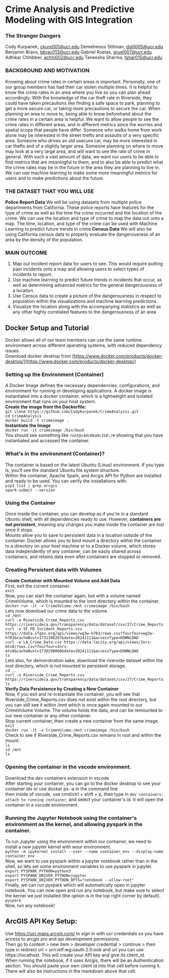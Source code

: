 # Crime Analysis and Predictive Modeling with GIS Integration
### The Stranger Dangers
Cody Kurpanek, ckurp001@ucr.edu
Demetreous Stillman, dstil005@ucr.edu
Benjamin Bravo, bbrav013@ucr.edu
Gabriel Ruelas, gruel007@ucr.edu
Adhikar Chhibber, achhi002@ucr.edu
Taneesha Sharma, tshar015@ucr.edu
### BACKGROUND AND MOTIVATION
Knowing about crime rates in certain areas is important. Personally, one of our group members has had their car stolen
multiple times. It is helpful to know the crime rates in an area where you live so you can plan ahead accordingly. With
the knowledge of the car theft rate in Riverside, they could have taken precautions like finding a safe space to park,
planning to get a more secure car, or taking more precautions to secure the car. When planning an area to move to,
being able to know beforehand about the crime rates in a certain area is helpful.
We want to allow people to see the crime rates in different areas, and in different metrics since the worries and
spatial scope that people have differ. Someone who walks home from work alone may be interested in the street thefts
and assaults of a very specific area. Someone who drives an old usecure car, may be more interested in car thefts and of
a slightly larger area. Someone planning on where to move may look at a very large area, and will want to see the rate
of crime in general.
With such a vast amount of data, we want our users to be able to find metrics that are meaningful to them, and to
also be able to predict what the crime rates may be in the future in the area they are planning to live in. We can use
machine learning to make some more meaningful metrics for users and to make predictions about the future.
### THE DATASET THAT YOU WILL USE
**Police Report Data** We will be using datasets from multiple police departments from California. These police reports
have features for the type of crime as well as the time the crime occurred and the location of the crime. We can use the
location and type of crime to map the data out onto a map. The time, location, and type of the crime can be used with
Machine Learning to predict future trends in crime
**Census Data** We will also be using California census data to properly evaluate the dangerousness of an area by the
density of the population.
### MAIN OUTCOME
1. Map out incident report data for users to see. This would require putting past incidents onto a map and allowing
users to select types of incidents to report.
2. Use machine learning to predict future trends in incidents that occur, as well as determining advanced metrics
for the general dangerousness of a location.
3. Use Census data to create a picture of the dangerousness in respect to population within the visualizations and
machine learning predictions.
4. Visualize the location along with the accompanying statistics as well as any other highly correlated features to
the dangerousness of an area

## Docker Setup and Tutorial
Docker allows all of our team members can use the same runtime environment across different operating systems, with reduced dependency issues. \
Download docker desktop from [https://www.docker.com/products/docker-desktop/](https://www.docker.com/products/docker-desktop/)
### Setting up the Environment (Container)
A Docker Image defines the necessary dependencies, configurations, and environment for running or developing applications. A docker image is instantiated into a docker container, which is a  lightweight and isolated environment that runs on your host system. \
**Create the image from the Dockerfile:**\
``` git clone https://github.com/CodyKurpanek/CrimeAnalysis.git ```\
``` cd CrimeAnalysis ```\
```docker build -t crimeimage .```\
**Instantiate the Image**\
``` docker run -it crimeimage /bin/bash ```\
You should see something like  ``` root@c4dc06a9c310:/# ``` showing that you have instantiated and accessed the container.
### What's in the environment (Container)?
The container is based on the latest Ubuntu (Linux) environment. If you type ls, you’ll see the standard Ubuntu file system structure.\
Within the container, Apache Spark, and Arcgis API for Python are installed and ready to be used. You can verify the installations with:\
``` pip3 list | grep arcgis ```\
``` spark-submit --version ```
### Using the Container
Once inside the container, you can develop as if you're in a standard Ubuntu shell, with all dependencies ready to use. However, **containers are not persistent**, meaning any changes you make inside the container are lost once it stops.\
Mounts allow you to save to persistent data in a location outside of the container. Docker allows you to bind mount a directory within the container to a directory on your host machine or to a Docker volume, which stores data independently of any container, can be easily shared across containers, and retains data even after containers are stopped or removed.
### Creating Persistent data with Volumes
**Create Container with Mounted Volume and Add Data**\
First, exit the current container.\
``` exit ```\
Now, you can start the container again, but with a volume named CrimeVolume, which is mounted to the \mnt directory within the container.\
``` docker run -it -v CrimeVolume:/mnt crimeimage /bin/bash ```\
Lets now download our crime data to the volume.\
``` cd /mnt ```\
``` curl -o Riverside_Crime_Reports.csv https://riversideca.gov/transparency/data/dataset/csv/27/Crime_Reports ```\
``` curl -o SF_PD_Incident_Reports.csv https://data.sfgov.org/api/views/wg3w-h783/rows.csv?fourfour=wg3w-h783&cacheBust=1731346267&date=20241111&accessType=DOWNLOAD ```\
``` curl -o LA_Crime_Data.csv https://data.lacity.org/api/views/2nrs-mtv8/rows.csv?fourfour=2nrs-mtv8&cacheBust=1730298060&date=20241111&accessType=DOWNLOAD ```\
``` ls ```\
Lets also, for demonstration sake, download the riverside dataset within the root directory, which is not mounted to persistent storage.\
``` cd .. ```\
``` curl -o Riverside_Crime_Reports.csv https://riversideca.gov/transparency/data/dataset/csv/27/Crime_Reports ```\
``` ls ```\
**Verify Data Persistence by Creating a New Container**\
Now, if you exit and re-instantiate the container, you will see that Riverside_Crime_Reports.csv does not exist within the root directory, but you can still see it within /mnt which is once again mounted to our CrimeVolume Volume. The volume holds the data, and can be remounted to our new container or any other container.\
Stop current container, then create a new container from the same image.\
``` exit ```\
``` docker run -it -v CrimeVolume:/mnt crimeimage /bin/bash ```\
Check to see if  Riverside_Crime_Reports.csv remains in root and within the mount.\
``` ls ```\
``` cd /mnt ```\
``` ls ```

### Opening the container in the vscode environment.
Download the dev containers extension in vscode\
After starting your container, you can go to the docker desktop to see your container ids or use docker ps -a in the command line\
then inside of vscode, use cmd/ctrl + shift + p, then type in `dev containers: attach to running container`, and select your container's id. It will open the container in a vscode environment.

### Running the Jupyter Notebook using the container's environment as the kernel, and allowing pyspark in the container.
To run Jupyter using the environment within our container, we need to install a new jupyter kernel with wour environment.\
```python -m ipykernel install --user --name container_env --display-name container_env```\
Now, we want to use pyspark within a jupyter notebook rather than in the shell, so lets set some environment variables to use pyspark in jupyter.\
```export PYSPARK_PYTHON=python3```\
```export PYSPARK_DRIVER_PYTHON=jupyter```\
```export PYSPARK_DRIVER_PYTHON_OPTS="notebook --allow-root" ```\
Finally, we can run pyspark which will automatically open in jupyter notebook. You can now open and run any notebook, but make sure to select the kernel we just installed (the option is in the top right corner by default).\
```pyspark```\
Now, run any notebook!

## ArcGIS API Key Setup:
Use https://ucr.maps.arcgis.com/ to sign in with ucr credentials so you have access to arcgis pro and api development permissions.\
Then go to content > new item > developer credential > continue > then type in redirect url = urn:ietf:wg:oauth:2.0:oob and url you can use https://localhost. This will create your API key and give its client_id.\
When running the notebook, if it uses Arcgis, there will be an Authentication section. You should paste your own client id into that cell before running it. There will also be instructions in the markdown above that cell.
